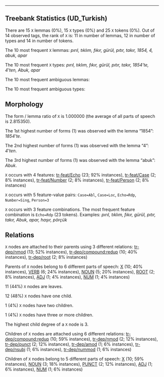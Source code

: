 

--------------------------------------------------------------------------------

## Treebank Statistics (UD_Turkish)

There are 15 `X` lemmas (0%), 15 `X` types (0%) and 25 `X` tokens (0%).
Out of 14 observed tags, the rank of `X` is: 11 in number of lemmas, 12 in number of types and 14 in number of tokens.

The 10 most frequent `X` lemmas: <em>pırıl, tıklım, fıkır, gürül, pıtır, takır, 1854, 4, abuk, apar</em>

The 10 most frequent `X` types:  <em>pırıl, tıklım, fıkır, gürül, pıtır, takır, 1854'te, 4'ten, Abuk, apar</em>

The 10 most frequent ambiguous lemmas: 

The 10 most frequent ambiguous types:  



## Morphology

The form / lemma ratio of `X` is 1.000000 (the average of all parts of speech is 2.815350).

The 1st highest number of forms (1) was observed with the lemma “1854”: <em>1854'te</em>.

The 2nd highest number of forms (1) was observed with the lemma “4”: <em>4'ten</em>.

The 3rd highest number of forms (1) was observed with the lemma “abuk”: <em>Abuk</em>.

`X` occurs with 4 features: [tr-feat/Echo]() (23; 92% instances), [tr-feat/Case]() (2; 8% instances), [tr-feat/Number]() (2; 8% instances), [tr-feat/Person]() (2; 8% instances)

`X` occurs with 5 feature-value pairs: `Case=Abl`, `Case=Loc`, `Echo=Rdp`, `Number=Sing`, `Person=3`

`X` occurs with 3 feature combinations.
The most frequent feature combination is `Echo=Rdp` (23 tokens).
Examples: <em>pırıl, tıklım, fıkır, gürül, pıtır, takır, Abuk, apar, haşır, pörçük</em>


## Relations

`X` nodes are attached to their parents using 3 different relations: [tr-dep/nmod]() (13; 52% instances), [tr-dep/compound:redup]() (10; 40% instances), [tr-dep/root]() (2; 8% instances)

Parents of `X` nodes belong to 6 different parts of speech: [X]() (10; 40% instances), [VERB]() (6; 24% instances), [NOUN]() (5; 20% instances), [ROOT]() (2; 8% instances), [ADJ]() (1; 4% instances), [NUM]() (1; 4% instances)

11 (44%) `X` nodes are leaves.

12 (48%) `X` nodes have one child.

1 (4%) `X` nodes have two children.

1 (4%) `X` nodes have three or more children.

The highest child degree of a `X` node is 3.

Children of `X` nodes are attached using 6 different relations: [tr-dep/compound:redup]() (10; 59% instances), [tr-dep/nmod]() (2; 12% instances), [tr-dep/punct]() (2; 12% instances), [tr-dep/amod]() (1; 6% instances), [tr-dep/nsubj]() (1; 6% instances), [tr-dep/nummod]() (1; 6% instances)

Children of `X` nodes belong to 5 different parts of speech: [X]() (10; 59% instances), [NOUN]() (3; 18% instances), [PUNCT]() (2; 12% instances), [ADJ]() (1; 6% instances), [NUM]() (1; 6% instances)

